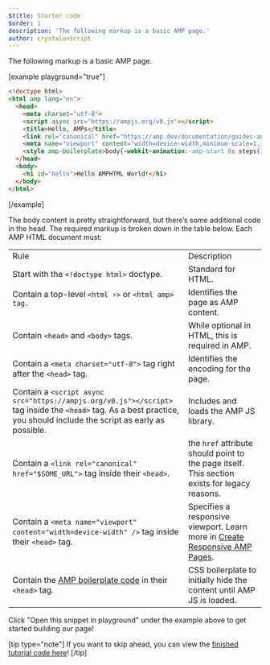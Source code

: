 ```yaml
---
$title: Starter code
$order: 1
description: 'The following markup is a basic AMP page.'
author: crystalonscript
---
```


The following markup is a basic AMP page.

[example playground="true"]
```html
<!doctype html>
<html amp lang="en">
  <head>
    <meta charset="utf-8">
    <script async src="https://ampjs.org/v0.js"></script>
    <title>Hello, AMPs</title>
    <link rel="canonical" href="https://amp.dev/documentation/guides-and-tutorials/start/create/basic_markup/">
    <meta name="viewport" content="width=device-width,minimum-scale=1,initial-scale=1">
    <style amp-boilerplate>body{-webkit-animation:-amp-start 8s steps(1,end) 0s 1 normal both;-moz-animation:-amp-start 8s steps(1,end) 0s 1 normal both;-ms-animation:-amp-start 8s steps(1,end) 0s 1 normal both;animation:-amp-start 8s steps(1,end) 0s 1 normal both}@-webkit-keyframes -amp-start{from{visibility:hidden}to{visibility:visible}}@-moz-keyframes -amp-start{from{visibility:hidden}to{visibility:visible}}@-ms-keyframes -amp-start{from{visibility:hidden}to{visibility:visible}}@-o-keyframes -amp-start{from{visibility:hidden}to{visibility:visible}}@keyframes -amp-start{from{visibility:hidden}to{visibility:visible}}</style><noscript><style amp-boilerplate>body{-webkit-animation:none;-moz-animation:none;-ms-animation:none;animation:none}</style></noscript>
  </head>
  <body>
    <h1 id="hello">Hello AMPHTML World!</h1>
  </body>
</html>
```
[/example]

The body content is pretty straightforward, but there’s some additional code in the head. The required markup is broken down in the table below. Each AMP HTML document must:

<table>
  <tr>
   <td>Rule
   </td>
   <td>Description
   </td>
  </tr>
  <tr>
   <td>Start with the <code>&lt;!doctype html></code> doctype.
   </td>
   <td>Standard for HTML.
   </td>
  </tr>
  <tr>
   <td>Contain a top-level <code>&lt;html ⚡></code> or <code>&lt;html amp> tag.
   </td>
   <td>Identifies the page as AMP content.
   </td>
  </tr>
  <tr>
   <td>Contain <code>&lt;head></code> and <code>&lt;body></code> tags.
   </td>
   <td>While optional in HTML, this is required in AMP.
   </td>
  </tr>
  <tr>
   <td>Contain a <code>&lt;meta charset="utf-8"></code> tag right after the <code>&lt;head></code> tag.
   </td>
   <td>Identifies the encoding for the page.
   </td>
  </tr>
  <tr>
   <td>Contain a <code>&lt;script async src="https://ampjs.org/v0.js">&lt;/script></code> tag inside the <code>&lt;head></code> tag. As a best practice, you should include the script as early as possible.
   </td>
   <td>Includes and loads the AMP JS library.
   </td>
  </tr>
  <tr>
   <td>Contain a <code>&lt;link rel="canonical" href="$SOME_URL"></code> tag inside their <code>&lt;head></code>.
   </td>
   <td>the <code>href</code> attribute should point to the page itself. This section exists for legacy reasons. 
   </td>
  </tr>
  <tr>
   <td>Contain a <code>&lt;meta name="viewport" content="width=device-width" /></code> tag inside their <code>&lt;head></code> tag.
   </td>
   <td>Specifies a responsive viewport. Learn more in <a href="../../develop/style_and_layout/responsive_design.md">Create Responsive AMP Pages</a>.
   </td>
  </tr>
  <tr>
   <td>Contain the <a href="../../learn/spec/amp-boilerplate.md">AMP boilerplate code</a> in their <code>&lt;head></code> tag.
   </td>
   <td>CSS boilerplate to initially hide the content until AMP JS is loaded.
   </td>
  </tr>
</table>

Click "Open this snippet in playground" under the example above to get started building our page! 

[tip type="note"]
  If you want to skip ahead, you can view the [finished tutorial code here](publish.md)!
[/tip]
